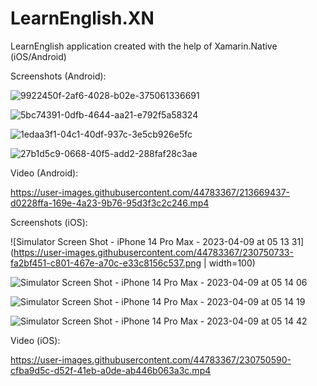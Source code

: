 # LearnEnglish.XN
LearnEnglish application created with the help of Xamarin.Native (iOS/Android) 

Screenshots (Android):

![9922450f-2af6-4028-b02e-375061336691](https://user-images.githubusercontent.com/44783367/213669412-e1b265ce-2733-4f1f-bd90-fb860bc52473.jpeg)

![5bc74391-0dfb-4644-aa21-e792f5a58324](https://user-images.githubusercontent.com/44783367/213669387-378a3179-6bbf-4808-b6cc-9191f6c4417d.jpeg)

![1edaa3f1-04c1-40df-937c-3e5cb926e5fc](https://user-images.githubusercontent.com/44783367/213669371-2b97618b-985c-4f02-9122-e8a52f4ad1ef.jpeg)

![27b1d5c9-0668-40f5-add2-288faf28c3ae](https://user-images.githubusercontent.com/44783367/213669399-44042fb2-cfe6-4067-b86a-e29d46cdd583.jpeg)


Video (Android):

https://user-images.githubusercontent.com/44783367/213669437-d0228ffa-169e-4a23-9b76-95d3f3c2c246.mp4


Screenshots (iOS):

![Simulator Screen Shot - iPhone 14 Pro Max - 2023-04-09 at 05 13 31](https://user-images.githubusercontent.com/44783367/230750733-fa2bf451-c801-467e-a70c-e33c8156c537.png | width=100)

![Simulator Screen Shot - iPhone 14 Pro Max - 2023-04-09 at 05 14 06](https://user-images.githubusercontent.com/44783367/230750740-f0f64bba-8c9f-4af8-9015-3d28aa380b1c.png)

![Simulator Screen Shot - iPhone 14 Pro Max - 2023-04-09 at 05 14 19](https://user-images.githubusercontent.com/44783367/230750765-03c50764-b634-4e8e-a0ad-fbb784c970f9.png)


![Simulator Screen Shot - iPhone 14 Pro Max - 2023-04-09 at 05 14 42](https://user-images.githubusercontent.com/44783367/230750783-ef19a749-a328-43af-94eb-1e0afe657d77.png)


Video (iOS):

https://user-images.githubusercontent.com/44783367/230750590-cfba9d5c-d52f-41eb-a0de-ab446b063a3c.mp4

